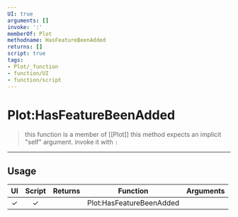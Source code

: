 ```yaml
---
UI: true
arguments: []
invoke: ':'
memberOf: Plot
methodname: HasFeatureBeenAdded
returns: []
script: true
tags:
- Plot/_function
- function/UI
- function/script
---
```

# Plot:HasFeatureBeenAdded
> this function is a member of [[Plot]]
> this method expects an implicit "self" argument. invoke it with `:`
-----
## Usage
|  UI | Script | Returns | Function | Arguments |
|:---:|:------:|-------:|:--------:|:---------|
|✓|✓||Plot:HasFeatureBeenAdded||
